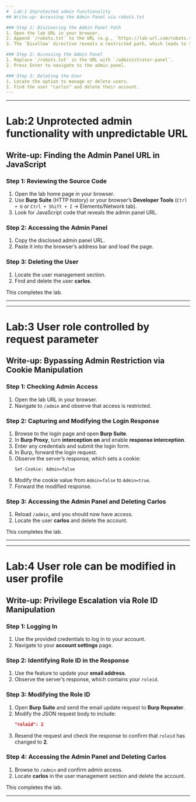 ```yaml
---
#  Lab:1 Unprotected admin functionality
## Write-up: Accessing the Admin Panel via robots.txt  

### Step 1: Discovering the Admin Panel Path  
1. Open the lab URL in your browser.  
2. Append `/robots.txt` to the URL (e.g., `https://lab-url.com/robots.txt`).  
3. The `Disallow` directive reveals a restricted path, which leads to the admin panel.  

### Step 2: Accessing the Admin Panel  
1. Replace `/robots.txt` in the URL with `/administrator-panel`.  
2. Press Enter to navigate to the admin panel.  

### Step 3: Deleting the User  
1. Locate the option to manage or delete users.  
2. Find the user "carlos" and delete their account.  
---
```

---
#  Lab:2 Unprotected admin functionality with unpredictable URL
## Write-up: Finding the Admin Panel URL in JavaScript  

### Step 1: Reviewing the Source Code  
1. Open the lab home page in your browser.  
2. Use **Burp Suite** (HTTP history) or your browser’s **Developer Tools** (`Ctrl + U` or `Ctrl + Shift + I` → Elements/Network tab).  
3. Look for JavaScript code that reveals the admin panel URL.  

### Step 2: Accessing the Admin Panel  
1. Copy the disclosed admin panel URL.  
2. Paste it into the browser’s address bar and load the page.  

### Step 3: Deleting the User  
1. Locate the user management section.  
2. Find and delete the user **carlos**.  

This completes the lab.

---
---
#  Lab:3 User role controlled by request parameter
## Write-up: Bypassing Admin Restriction via Cookie Manipulation  

### Step 1: Checking Admin Access  
1. Open the lab URL in your browser.  
2. Navigate to `/admin` and observe that access is restricted.  

### Step 2: Capturing and Modifying the Login Response  
1. Browse to the login page and open **Burp Suite**.  
2. In **Burp Proxy**, turn **interception on** and enable **response interception**.  
3. Enter any credentials and submit the login form.  
4. In Burp, forward the login request.  
5. Observe the server’s response, which sets a cookie:  
   ```
   Set-Cookie: Admin=false
   ```  
6. Modify the cookie value from `Admin=false` to `Admin=true`.  
7. Forward the modified response.  

### Step 3: Accessing the Admin Panel and Deleting Carlos  
1. Reload `/admin`, and you should now have access.  
2. Locate the user **carlos** and delete the account.  

This completes the lab.

---
---
#  Lab:4 User role can be modified in user profile
## Write-up: Privilege Escalation via Role ID Manipulation  

### Step 1: Logging In  
1. Use the provided credentials to log in to your account.  
2. Navigate to your **account settings** page.  

### Step 2: Identifying Role ID in the Response  
1. Use the feature to update your **email address**.  
2. Observe the server’s response, which contains your `roleid`.  

### Step 3: Modifying the Role ID  
1. Open **Burp Suite** and send the email update request to **Burp Repeater**.  
2. Modify the JSON request body to include:  
   ```json
   "roleid": 2
   ```  
3. Resend the request and check the response to confirm that `roleid` has changed to **2**.  

### Step 4: Accessing the Admin Panel and Deleting Carlos  
1. Browse to `/admin` and confirm admin access.  
2. Locate **carlos** in the user management section and delete the account.  

This completes the lab.

---
